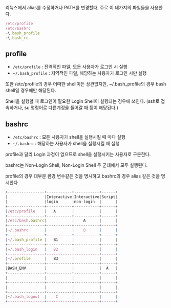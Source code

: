 
리눅스에서 alias를 수정하거나 PATH를 변경할때, 주로 이 네가지의 파일들을 사용한다.

```js
/etc/profile
/etc/bashrc
~\.bash_profile
~\.bash_rc
```

## profile

- `/etc/profile` : 전역적인 파일, 모든 사용자가 로그인 시 실행
- `~/.bash_profile` : 지역적인 파일, 해당하는 사용자가 로그인 시만 실행

또한 /etc/profile의 경우 어떠한 shell이든 상관없지만, ~/.bash_profile의 경우 bash shell일 경우에만 해당된다.

Shell을 실행할 때 로그인이 필요한 Login Shell이 실헹되는 경우에 쓰인다. (ssh로 접속하거나, su 명령어로 다른계정을 들어갈 때 등이 해당된다.)

## bashrc

- `/etc/bashrc` : 모든 사용자가 shell을 실행시킬 때 마다 실행
- `~/.bashrc` : 해당하는 사용자가 shell을 실행시킬 때 실행

profile과 달리 Login 과정이 없으므로 shell을 실행시키는 사용자로 구분한다.

bashrc는 Non-Login Shell, Non-Login Shell 두 군데에서 모두 실행된다.

profile의 경우 대부분 환경 변수같은 것을 명시하고 bashrc의 경우 alias 같은 것을 명시한다

```js
+----------------+-----------+-----------+------+
|                |Interactive|Interactive|Script|
|                |login      |non-login  |      |
+----------------+-----------+-----------+------+
|/etc/profile    |   A       |           |      |
+----------------+-----------+-----------+------+
|/etc/bash.bashrc|           |    A      |      |
+----------------+-----------+-----------+------+
|~/.bashrc       |           |    B      |      |
+----------------+-----------+-----------+------+
|~/.bash_profile |   B1      |           |      |
+----------------+-----------+-----------+------+
|~/.bash_login   |   B2      |           |      |
+----------------+-----------+-----------+------+
|~/.profile      |   B3      |           |      |
+----------------+-----------+-----------+------+
|BASH_ENV        |           |           |  A   |
+----------------+-----------+-----------+------+
|                |           |           |      |
+----------------+-----------+-----------+------+
|                |           |           |      |
+----------------+-----------+-----------+------+
|~/.bash_logout  |    C      |           |      |
+----------------+-----------+-----------+------+
```
